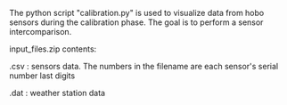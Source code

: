 The python script "calibration.py" is used to visualize data from hobo sensors during the calibration phase. 
The goal is to perform a sensor intercomparison.


input_files.zip contents:

.csv  : sensors data.
The numbers in the filename are each sensor's serial number last digits

.dat  : weather station data

